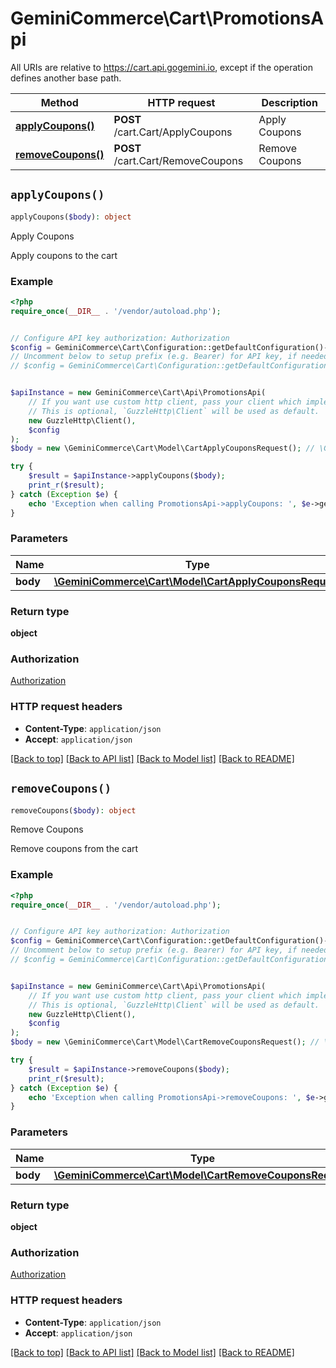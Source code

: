 # GeminiCommerce\Cart\PromotionsApi

All URIs are relative to https://cart.api.gogemini.io, except if the operation defines another base path.

| Method | HTTP request | Description |
| ------------- | ------------- | ------------- |
| [**applyCoupons()**](PromotionsApi.md#applyCoupons) | **POST** /cart.Cart/ApplyCoupons | Apply Coupons |
| [**removeCoupons()**](PromotionsApi.md#removeCoupons) | **POST** /cart.Cart/RemoveCoupons | Remove Coupons |


## `applyCoupons()`

```php
applyCoupons($body): object
```

Apply Coupons

Apply coupons to the cart

### Example

```php
<?php
require_once(__DIR__ . '/vendor/autoload.php');


// Configure API key authorization: Authorization
$config = GeminiCommerce\Cart\Configuration::getDefaultConfiguration()->setApiKey('Authorization', 'YOUR_API_KEY');
// Uncomment below to setup prefix (e.g. Bearer) for API key, if needed
// $config = GeminiCommerce\Cart\Configuration::getDefaultConfiguration()->setApiKeyPrefix('Authorization', 'Bearer');


$apiInstance = new GeminiCommerce\Cart\Api\PromotionsApi(
    // If you want use custom http client, pass your client which implements `GuzzleHttp\ClientInterface`.
    // This is optional, `GuzzleHttp\Client` will be used as default.
    new GuzzleHttp\Client(),
    $config
);
$body = new \GeminiCommerce\Cart\Model\CartApplyCouponsRequest(); // \GeminiCommerce\Cart\Model\CartApplyCouponsRequest

try {
    $result = $apiInstance->applyCoupons($body);
    print_r($result);
} catch (Exception $e) {
    echo 'Exception when calling PromotionsApi->applyCoupons: ', $e->getMessage(), PHP_EOL;
}
```

### Parameters

| Name | Type | Description  | Notes |
| ------------- | ------------- | ------------- | ------------- |
| **body** | [**\GeminiCommerce\Cart\Model\CartApplyCouponsRequest**](../Model/CartApplyCouponsRequest.md)|  | |

### Return type

**object**

### Authorization

[Authorization](../../README.md#Authorization)

### HTTP request headers

- **Content-Type**: `application/json`
- **Accept**: `application/json`

[[Back to top]](#) [[Back to API list]](../../README.md#endpoints)
[[Back to Model list]](../../README.md#models)
[[Back to README]](../../README.md)

## `removeCoupons()`

```php
removeCoupons($body): object
```

Remove Coupons

Remove coupons from the cart

### Example

```php
<?php
require_once(__DIR__ . '/vendor/autoload.php');


// Configure API key authorization: Authorization
$config = GeminiCommerce\Cart\Configuration::getDefaultConfiguration()->setApiKey('Authorization', 'YOUR_API_KEY');
// Uncomment below to setup prefix (e.g. Bearer) for API key, if needed
// $config = GeminiCommerce\Cart\Configuration::getDefaultConfiguration()->setApiKeyPrefix('Authorization', 'Bearer');


$apiInstance = new GeminiCommerce\Cart\Api\PromotionsApi(
    // If you want use custom http client, pass your client which implements `GuzzleHttp\ClientInterface`.
    // This is optional, `GuzzleHttp\Client` will be used as default.
    new GuzzleHttp\Client(),
    $config
);
$body = new \GeminiCommerce\Cart\Model\CartRemoveCouponsRequest(); // \GeminiCommerce\Cart\Model\CartRemoveCouponsRequest

try {
    $result = $apiInstance->removeCoupons($body);
    print_r($result);
} catch (Exception $e) {
    echo 'Exception when calling PromotionsApi->removeCoupons: ', $e->getMessage(), PHP_EOL;
}
```

### Parameters

| Name | Type | Description  | Notes |
| ------------- | ------------- | ------------- | ------------- |
| **body** | [**\GeminiCommerce\Cart\Model\CartRemoveCouponsRequest**](../Model/CartRemoveCouponsRequest.md)|  | |

### Return type

**object**

### Authorization

[Authorization](../../README.md#Authorization)

### HTTP request headers

- **Content-Type**: `application/json`
- **Accept**: `application/json`

[[Back to top]](#) [[Back to API list]](../../README.md#endpoints)
[[Back to Model list]](../../README.md#models)
[[Back to README]](../../README.md)
